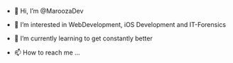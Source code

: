 - 👋 Hi, I’m @MaroozaDev
- 👀 I’m interested in WebDevelopment, iOS Development and IT-Forensics
- 🌱 I’m currently learning to get constantly better

- 📫 How to reach me ...

<!---
MaroozaDev/MaroozaDev is a ✨ special ✨ repository because its `README.md` (this file) appears on your GitHub profile.
You can click the Preview link to take a look at your changes.
--->
